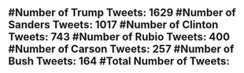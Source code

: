 #Number of Trump Tweets: 1629
#Number of Sanders Tweets: 1017
#Number of Clinton Tweets: 743
#Number of Rubio Tweets: 400
#Number of Carson Tweets: 257
#Number of Bush Tweets: 164
#Total Number of Tweets:  
---
